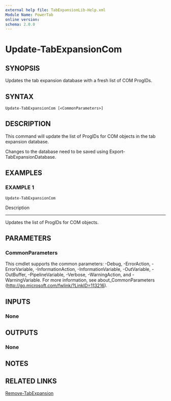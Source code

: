 ```yaml
---
external help file: TabExpansionLib-Help.xml
Module Name: PowerTab
online version:
schema: 2.0.0
---
```


# Update-TabExpansionCom

## SYNOPSIS
Updates the tab expansion database with a fresh list of COM ProgIDs.

## SYNTAX

```
Update-TabExpansionCom [<CommonParameters>]
```

## DESCRIPTION
This command will update the list of ProgIDs for COM objects in the tab expansion database.

Changes to the database need to be saved using Export-TabExpansionDatabase.

## EXAMPLES

### EXAMPLE 1
```
Update-TabExpansionCom
```

Description

-----------

Updates the list of ProgIDs for COM objects.

## PARAMETERS

### CommonParameters
This cmdlet supports the common parameters: -Debug, -ErrorAction, -ErrorVariable, -InformationAction, -InformationVariable, -OutVariable, -OutBuffer, -PipelineVariable, -Verbose, -WarningAction, and -WarningVariable.
For more information, see about_CommonParameters (http://go.microsoft.com/fwlink/?LinkID=113216).

## INPUTS

### None

## OUTPUTS

### None

## NOTES

## RELATED LINKS

[Remove-TabExpansion]()
